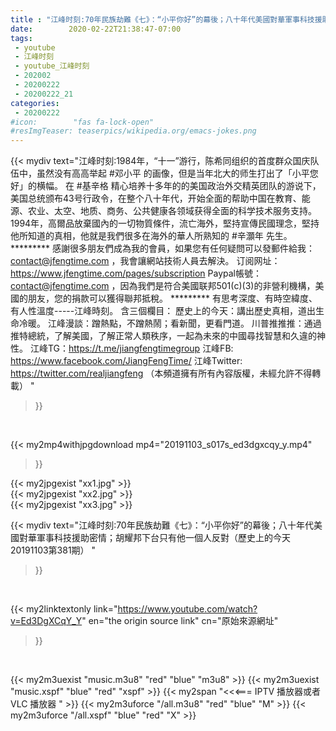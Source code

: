 ```yaml
---
title : "江峰时刻:70年民族劫難《七》：“小平你好”的幕後；八十年代美國對華軍事科技援助密情；胡耀邦下台只有他一個人反對（歷史上的今天20191103第381期） "
date:        2020-02-22T21:38:47-07:00
tags:
 - youtube
 - 江峰时刻
 - youtube_江峰时刻
 - 202002
 - 20200222
 - 20200222_21
categories:
 - 20200222
#icon:        "fas fa-lock-open"
#resImgTeaser: teaserpics/wikipedia.org/emacs-jokes.png
---
```


{{< mydiv text="江峰时刻:1984年，“十一”游行，陈希同组织的首度群众国庆队伍中，虽然没有高高举起 #邓小平 的画像，但是当年北大的师生打出了「小平您好」的横幅。 在 #基辛格 精心培养十多年的的美国政治外交精英团队的游说下，美国总统颁布43号行政令，在整个八十年代，开始全面的帮助中国在教育、能源、农业、太空、地质、商务、公共健康各领域获得全面的科学技术服务支持。 1994年，高爾品放棄國內的一切物質條件，流亡海外，堅持宣傳民國理念，堅持他所知道的真相，他就是我們很多在海外的華人所熟知的 #辛灝年 先生。     ********* 感謝很多朋友們成為我的會員，如果您有任何疑問可以發郵件給我：contact@jfengtime.com ，我會讓網站技術人員去解決。 订阅网址：https://www.jfengtime.com/pages/subscription Paypal帳號：contact@jfengtime.com ，因為我們是符合美國联邦501(c)(3)的非營利機構，美國的朋友，您的捐款可以獲得聯邦抵稅。     ********* 有思考深度、有時空緯度、有人性溫度-----江峰時刻。 含三個欄目： 歷史上的今天：講出歷史真相，道出生命冷暖。 江峰漫談：蹭熱點，不蹭熱鬧；看新聞，更看門道。 川普推推推：通過推特總統，了解美國，了解正常人類秩序，一起為未來的中國尋找智慧和久違的神性。  江峰TG：https://t.me/jiangfengtimegroup 江峰FB: https://www.facebook.com/JiangFengTime/ 江峰Twitter: https://twitter.com/realjiangfeng （本頻道擁有所有內容版權，未經允許不得轉載） "
>}}
<br>


{{< my2mp4withjpgdownload mp4="20191103_s017s_ed3dgxcqy_y.mp4"
>}}

{{< my2jpgexist "xx1.jpg" >}}<br>
{{< my2jpgexist "xx2.jpg" >}}<br>
{{< my2jpgexist "xx3.jpg" >}}<br>



{{< mydiv text="江峰时刻:70年民族劫難《七》：“小平你好”的幕後；八十年代美國對華軍事科技援助密情；胡耀邦下台只有他一個人反對（歷史上的今天20191103第381期） "
>}}
<br>

{{< my2linktextonly link="https://www.youtube.com/watch?v=Ed3DgXCqY_Y"
en="the origin source link" cn="原始來源網址"
>}}


<br>

{{< my2m3uexist "music.m3u8" "red"  "blue" "m3u8" >}} {{< my2m3uexist "music.xspf" "blue" "red"  "xspf" >}} {{< my2span "<<<=== IPTV 播放器或者 VLC 播放器 " >}} {{< my2m3uforce "/all.m3u8" "red"  "blue" "M" >}} {{< my2m3uforce "/all.xspf" "blue" "red"  "X" >}} 

